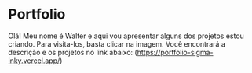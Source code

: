 # Portfolio

Olá! Meu nome é Walter e aqui vou apresentar alguns dos projetos estou criando.
Para visita-los, basta clicar na imagem.
Você encontrará a descrição e os projetos no link abaixo:
(https://portfolio-sigma-inky.vercel.app/)
